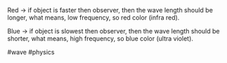 Red -> if object is faster then observer, then the wave length should be longer, what means, low frequency, so red color (infra red).

Blue -> if object is slowest then observer, then the wave length should be shorter, what means, high frequency, so blue color (ultra violet).

#wave #physics 
